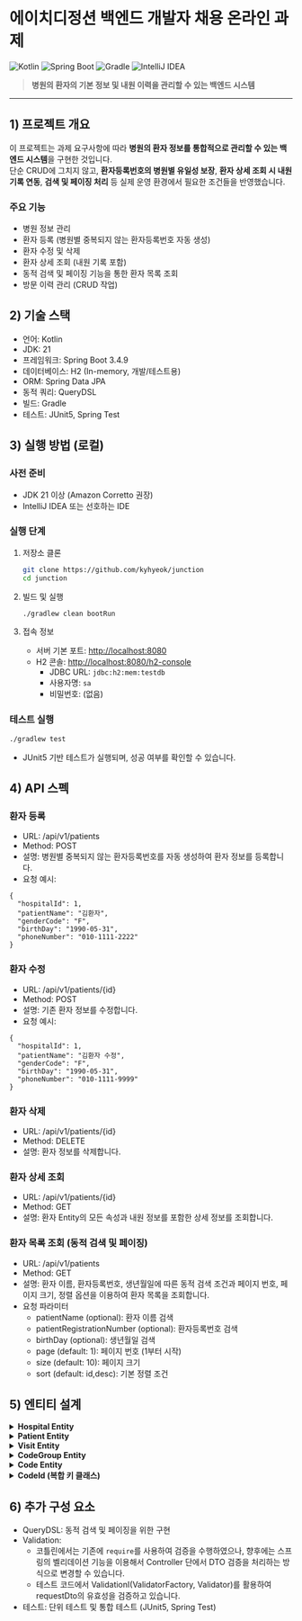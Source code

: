 # 에이치디정션 백엔드 개발자 채용 온라인 과제
![Kotlin](https://img.shields.io/badge/Kotlin-7F52FF?logo=kotlin&logoColor=white&style=flat-square)
![Spring Boot](https://img.shields.io/badge/Spring%20Boot-6DB33F?logo=springboot&logoColor=white&style=flat-square)
![Gradle](https://img.shields.io/badge/Gradle-02303A?logo=gradle&logoColor=white&style=flat-square)
![IntelliJ IDEA](https://img.shields.io/badge/IntelliJ%20IDEA-000000?logo=intellijidea&logoColor=white&style=flat-square)

> **병원의 환자의 기본 정보 및 내원 이력을 관리할 수 있는 백엔드 시스템**
---
## 1) 프로젝트 개요
이 프로젝트는 과제 요구사항에 따라 **병원의 환자 정보를 통합적으로 관리할 수 있는 백엔드 시스템**을 구현한 것입니다.  
단순 CRUD에 그치지 않고, **환자등록번호의 병원별 유일성 보장**, **환자 상세 조회 시 내원 기록 연동**, **검색 및 페이징 처리** 등 실제 운영 환경에서 필요한 조건들을 반영했습니다.  

### 주요 기능
- 병원 정보 관리
- 환자 등록 (병원별 중복되지 않는 환자등록번호 자동 생성)
- 환자 수정 및 삭제
- 환자 상세 조회 (내원 기록 포함)
- 동적 검색 및 페이징 기능을 통한 환자 목록 조회
- 방문 이력 관리 (CRUD 작업)

## 2) 기술 스택

- 언어: Kotlin
- JDK: 21
- 프레임워크: Spring Boot 3.4.9
- 데이터베이스: H2 (In-memory, 개발/테스트용)  
- ORM: Spring Data JPA
- 동적 쿼리: QueryDSL
- 빌드: Gradle
- 테스트: JUnit5, Spring Test  

## 3) 실행 방법 (로컬)

### 사전 준비
- JDK 21 이상 (Amazon Corretto 권장)
- IntelliJ IDEA 또는 선호하는 IDE

### 실행 단계
1. 저장소 클론
   ```bash
   git clone https://github.com/kyhyeok/junction
   cd junction
   ```

2. 빌드 및 실행
   ```bash
   ./gradlew clean bootRun
   ```

3. 접속 정보
   - 서버 기본 포트: [http://localhost:8080](http://localhost:8080)  
   - H2 콘솔: [http://localhost:8080/h2-console](http://localhost:8080/h2-console)  
     - JDBC URL: `jdbc:h2:mem:testdb`  
     - 사용자명: `sa`  
     - 비밀번호: (없음)

### 테스트 실행
```bash
./gradlew test
```
- JUnit5 기반 테스트가 실행되며, 성공 여부를 확인할 수 있습니다.

## 4) API 스펙

### 환자 등록
- URL: /api/v1/patients
- Method: POST
- 설명: 병원별 중복되지 않는 환자등록번호를 자동 생성하여 환자 정보를 등록합니다.
- 요청 예시:
```
{
  "hospitalId": 1,
  "patientName": "김환자",
  "genderCode": "F",
  "birthDay": "1990-05-31",
  "phoneNumber": "010-1111-2222"
}
```

### 환자 수정
- URL: /api/v1/patients/{id}
- Method: POST
- 설명: 기존 환자 정보를 수정합니다.
- 요청 예시:
```
{
  "hospitalId": 1,
  "patientName": "김환자 수정",
  "genderCode": "F",
  "birthDay": "1990-05-31",
  "phoneNumber": "010-1111-9999"
}
```

### 환자 삭제
- URL: /api/v1/patients/{id}
- Method: DELETE
- 설명: 환자 정보를 삭제합니다.

### 환자 상세 조회
- URL: /api/v1/patients/{id}
- Method: GET
- 설명: 환자 Entity의 모든 속성과 내원 정보를 포함한 상세 정보를 조회합니다.

### 환자 목록 조회 (동적 검색 및 페이징)
- URL: /api/v1/patients
- Method: GET
- 설명: 환자 이름, 환자등록번호, 생년월일에 따른 동적 검색 조건과 페이지 번호, 페이지 크기, 정렬 옵션을 이용하여 환자 목록을 조회합니다.
- 요청 파라미터
    - patientName (optional): 환자 이름 검색
    - patientRegistrationNumber (optional): 환자등록번호 검색
    - birthDay (optional): 생년월일 검색
    - page (default: 1): 페이지 번호 (1부터 시작)
    - size (default: 10): 페이지 크기
    - sort (default: id,desc): 기본 정렬 조건

## 5) 엔티티 설계
<details>
<summary><strong>Hospital Entity</strong></summary>

**속성**
- `id`: `Long` - 뱡원 식별자(기본 키)
- `hospitalName`: `String` 병원 이름
- `nursingInstitutionNumber`: `String` - 요양기관번호
- `hospitalDirector`: `String` - 병원장 이름
- `patients`: `MutableList<Patient>` -  해당 병원에 등록된 환자 목록 (1:N 관계, Patient가 연관관계의 주인)
- `visits`: ` MutableList<Visit>` - 해당 병원에 대한 방문 기록 목록 (1:N 관계, Visit이 외래키를 소유하므로 연관관계의 주인)

**연관관계**
- Hospital ↔ Patient: 1:N 양방향 관계 (한 병원은 여러 환자를 가질 수 있음, Patient가 외래키를 소유하므로 연관관계의 주인)
- Hospital ↔ Visit: 1:N 양방향 관계 (한 병원은 여러 방문 기록을 가질 수 있음)
</details>

<details>
<summary><strong>Patient Entity</strong></summary>

**속성**
- `id`: `Long` - 환자 식별자(기본 키)
- `patientName`: `String` - 환자 이름
- `patientRegistrationNumber`: `String` - 환자 등록 번호(고유값)
- `genderCode`: String - 성별 코드
- `birthDay`: `LocalDate?` - 생년월일
- `phoneNumber`: `String?` - 전화번호
- `hospital`: `Hospital` - 환자가 등록된 병원 (N:1 관계, Patient가 연관관계의 주인 - hospital_id 외래키 소유)
- `visits`: `MutableList<Visit>` - 환자의 방문 기록 목록 (1:N 관계, Visit이 연관관계의 주인)

**연관관계**
- Patient ↔ Hospital: N:1 양방향 관계 (여러 환자가 하나의 병원에 속함, Patient가 연관관계의 주인)
- Patient ↔ Visit: 1:N 양방향 관계 (한 환자는 여러 방문 기록을 가질 수 있음, Visit이 연관관계의 주인)

**행위**
- `companion object의 create() 팩토리 함수`: 환자 정보를 등록합니다. 병원별로 중복되지 않는 환자등록번호를 자동 생성합니다.
- `update()`: 환자 정보를 수정합니다.

</details>

<details>
<summary><strong>Visit Entity</strong></summary>

**속성**
- `id`: `Long?` - 환자방문 식별자(기본 키)
- `reservationDate`: `LocalDate` - 예약 날짜
- `visitStateCode`: `String` - 방문 상태 코드
- `hospital`: `Hospital` - 방문한 병원 (N:1 관계, Visit이 연관관계의 주인 - hospital_id 외래키 소유)
- `patient`: `Patient` - 방문한 환자 (N:1 관계, Visit이 종속됨, Visit이 연관관계의 주인 - patient_id 외래키 소유)

**연관관계**
- Visit ↔ Hospital: N:1 양방향 관계 (여러 방문 기록이 하나의 병원에 속함, Visit이 연관관계의 주인)
- Visit ↔ Patient: N:1 양방향 관계 (여러 방문 기록이 하나의 환자에 속함 Visit이 연관관계의 주인)

**행위**
- `companion object의 create() 팩토리 함수` - 환자방문 정보를 등록합니다.
- `update()`: 환자방문 정보를 수정합니다.
</details>

<details>
<summary><strong>CodeGroup Entity</strong></summary>

**속성**
- `codeGroup`: `String` - 코드 그룹 식별자(기본 키)
- `codeGroupName`: `String` - 코드 그룹 이름
- `description`: String - 코드 그룹에 대한 설명
- `codes`: `MutableList<Code>` - 해당 코드 그룹에 속한 코드 목록

**연관관계**
- CodeGroup ↔ Code: 1:N 양방향 관계 (하나의 코드 그룹은 여러 코드를 가짐)
</details>

<details>
<summary><strong>Code Entity</strong></summary>

**속성**
- `id`: `CodeId` - 복합 키(codeGroup + code)
- `codeName`: `String` - 코드 이름
- `codeGroup`: `CodeGroup` - 코드가 속한 그룹

**연관관계**
- CodeGroup ↔ Code: 1:N 양방향 관계 (하나의 코드 그룹은 여러 코드를 가짐)
</details>

<details>
<summary><strong>CodeId (복합 키 클래스)</strong></summary>

**속성**
- `codeGroup`: `String` - 코드 그룹 식별자
- `code`: `String` - 코드 값
</details>



## 6) 추가 구성 요소
- QueryDSL: 동적 검색 및 페이징을 위한 구현
- Validation:
  - 코틀린에서는 기존에 `require`를 사용하여 검증을 수행하였으나, 향후에는 스프링의 벨리데이션 기능을 이용해서 Controller 단에서 DTO 검증을 처리하는 방식으로 변경할 수 있습니다.
  - 테스트 코드에서 ValidationI(ValidatorFactory, Validator)를 활용하여 requestDto의 유효성을 검증하고 있습니다.
- 테스트: 단위 테스트 및 통합 테스트 (JUnit5, Spring Test)
